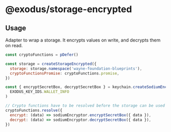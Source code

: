 # @exodus/storage-encrypted

## Usage

Adapter to wrap a storage. It encrypts values on write, and decrypts them on read.

```js
const cryptoFunctions = pDefer()

const storage = createStorageEncrypted({
  storage: storage.namespace('wayne-foundation-blueprints'),
  cryptoFunctionsPromise: cryptoFunctions.promise,
})

const { encryptSecretBox, decryptSecretBox } = keychain.createSodiumEncryptor(
  EXODUS_KEY_IDS.WALLET_INFO
)

// Crypto functions have to be resolved before the storage can be used
cryptoFunctions.resolve({
  encrypt: (data) => sodiumEncryptor.encryptSecretBox({ data }),
  decrypt: (data) => sodiumEncryptor.decryptSecretBox({ data }),
})
```
